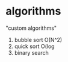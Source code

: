 # algorithms
"custom algorithms"
1) bubble sort O(N^2) 
2) quick sort O(log     
3) binary search          
     
         
    
 
   
   
  
 
  

